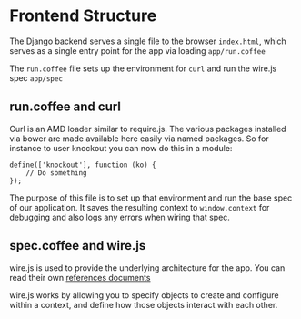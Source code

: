 Frontend Structure
==================

The Django backend serves a single file to the browser `index.html`, which serves as a single entry point for the app via loading `app/run.coffee`

The `run.coffee` file sets up the environment for `curl` and run the wire.js spec `app/spec`

run.coffee and curl
-------------------

Curl is an AMD loader similar to require.js. The various packages installed via bower are made available here easily via named packages. So for instance to user knockout you can now do this in a module:

    define(['knockout'], function (ko) {
        // Do something
    });

The purpose of this file is to set up that environment and run the base spec of our application. It saves the resulting context to `window.context` for debugging and also logs any errors when wiring that spec.

spec.coffee and wire.js
-----------------------

wire.js is used to provide the underlying architecture for the app. You can read their own [references documents](https://github.com/cujojs/wire/blob/master/docs/README.md)

wire.js works by allowing you to specify objects to create and configure within a context, and define how those objects interact with each other.
